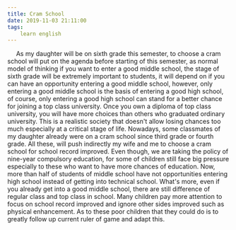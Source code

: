 ```yaml
---
title: Cram School
date: 2019-11-03 21:11:00
tags:
    learn english
---
```

     As my daughter will be on sixth grade this semester, to choose a cram school will put on the agenda before starting of this semester, as normal model of thinking if you want to enter a good middle school, the stage of sixth grade will be extremely important to students, it will depend on if you can have an opportunity entering a good middle school, however, only entering a good middle school is the basis of entering a good high school, of course, only entering a good high school can stand for a better chance for joining a top class university. Once you own a diploma of top class university, you will have more choices than others who graduated ordinary university. This is a realistic society that doesn't allow losing chances too much especially at a critical stage of life. Nowadays, some classmates of my daughter already were on a cram school since third grade or fourth grade. All these, will push indirectly my wife and me to choose a cram school for school record improved. Even though, we are taking the policy of nine-year compulsory education, for some of children still face big pressure especially to these who want to have more chances of education. Now, more than half of students of middle school have not opportunities entering high school instead of getting into technical school. What's more, even if you already get into a good middle school, there are still difference of regular class and top class in school. Many children pay more attention to focus on school record improved and ignore other sides improved such as physical enhancement. As to these poor children that they could do is to greatly follow up current ruler of game and adapt this.